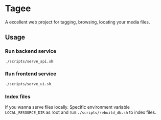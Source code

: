 # Tagee
A excellent web project for tagging, browsing, locating your media files.

## Usage
### Run backend service
```bash
./scripts/serve_api.sh
```
### Run frontend service
```bash
./scripts/serve_ui.sh
```

### Index files
If you wanna serve files locally. Specific environment variable `LOCAL_RESOURCE_DIR` as root and run `./scripts/rebuild_db.sh` to index files.
